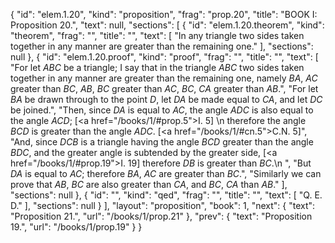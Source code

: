 {
  "id": "elem.1.20",
  "kind": "proposition",
  "frag": "prop.20",
  "title": "BOOK I: Proposition 20.",
  "text": null,
  "sections": [
    {
      "id": "elem.1.20.theorem",
      "kind": "theorem",
      "frag": "",
      "title": "",
      "text": [
        "In any triangle two sides taken together in any manner are greater than the remaining one."
      ],
      "sections": null
    },
    {
      "id": "elem.1.20.proof",
      "kind": "proof",
      "frag": "",
      "title": "",
      "text": [
        "For let <var>ABC</var> be a triangle; I say that in the triangle <var>ABC</var> two sides taken together in any manner are greater than the remaining one, namely <var>BA</var>, <var>AC</var> greater than <var>BC</var>, <var>AB</var>, <var>BC</var> greater than <var>AC</var>, <var>BC</var>, <var>CA</var> greater than <var>AB</var>.",
        "For let <var>BA</var> be drawn through to the point <var>D</var>, let <var>DA</var> be made equal to <var>CA</var>, and let <var>DC</var> be joined.",
        "Then, since <var>DA</var> is equal to <var>AC</var>, the angle <var>ADC</var> is also equal to the angle <var>ACD</var>; [<a href=\"/books/1/#prop.5\">I. 5</a>] \n        therefore the angle <var>BCD</var> is greater than the angle <var>ADC</var>. [<a href=\"/books/1/#cn.5\">C.N. 5</a>]",
        "And, since <var>DCB</var> is a triangle having the angle <var>BCD</var> greater than the angle <var>BDC</var>, and the greater angle is subtended by the greater side, [<a href=\"/books/1/#prop.19\">I. 19</a>] therefore <var>DB</var> is greater than <var>BC</var>.\n        ",
        "But <var>DA</var> is equal to <var>AC</var>; therefore <var>BA</var>, <var>AC</var> are greater than <var>BC</var>.",
        "Similarly we can prove that <var>AB</var>, <var>BC</var> are also greater than <var>CA</var>, and <var>BC</var>, <var>CA</var> than <var>AB</var>."
      ],
      "sections": null
    },
    {
      "id": "",
      "kind": "qed",
      "frag": "",
      "title": "",
      "text": [
        "Q. E. D."
      ],
      "sections": null
    }
  ],
  "layout": "proposition",
  "book": 1,
  "next": {
    "text": "Proposition 21.",
    "url": "/books/1/prop.21"
  },
  "prev": {
    "text": "Proposition 19.",
    "url": "/books/1/prop.19"
  }
}
